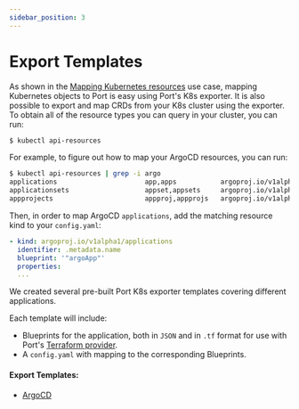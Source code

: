 ```yaml
---
sidebar_position: 3
---
```


# Export Templates

As shown in the [Mapping Kubernetes resources](../../../complete-use-cases/full-kubernetes-exporter.md) use case, mapping Kubernetes objects to Port is easy using Port's K8s exporter.
It is also possible to export and map CRDs from your K8s cluster using the exporter. To obtain all of the resource types you can query in your cluster, you can run:

```bash showLineNumbers
$ kubectl api-resources
```

For example, to figure out how to map your ArgoCD resources, you can run:

```bash showLineNumbers
$ kubectl api-resources | grep -i argo
applications                      app,apps           argoproj.io/v1alpha1                   true         Application
applicationsets                   appset,appsets     argoproj.io/v1alpha1                   true         ApplicationSet
appprojects                       appproj,appprojs   argoproj.io/v1alpha1                   true         AppProject
```

Then, in order to map ArgoCD `applications`, add the matching resource kind to your `config.yaml`:

```yaml
- kind: argoproj.io/v1alpha1/applications
  identifier: .metadata.name
  blueprint: '"argoApp"'
  properties:
  ...
```

We created several pre-built Port K8s exporter templates covering different applications.

Each template will include:

- Blueprints for the application, both in `JSON` and in `.tf` format for use with Port's [Terraform provider](../../../api-providers/terraform.md).
- A `config.yaml` with mapping to the corresponding Blueprints.

#### Export Templates:

- [ArgoCD](./argocd-template.md)
